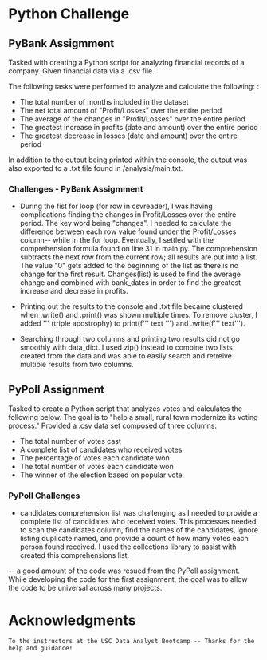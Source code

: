 # Python Challenge

## PyBank Assigmment
Tasked with creating a Python script for analyzing financial records of a company. Given financial data via a .csv file. 

The following tasks were performed to analyze and calculate the following: :
  - The total number of months included in the dataset
  - The net total amount of "Profit/Losses" over the entire period
  - The average of the changes in "Profit/Losses" over the entire period
  - The greatest increase in profits (date and amount) over the entire period
  - The greatest decrease in losses (date and amount) over the entire period

In addition to the output being printed within the console, the output was also exported to a .txt file found in /analysis/main.txt.

### Challenges - PyBank Assigmment

- During the fist for loop (for row in csvreader), I was having complications finding the changes in Profit/Losses over the entire period. The key word being "changes". I needed to calculate the difference between each row value found under the Profit/Losses column-- while in the for loop. Eventually, I settled with the comprehension formula found on line 31 in main.py. The comprehension subtracts the next row from the current row; all results are put into a list. The value "0" gets added to the beginning of the list as there is no change for the first result. Changes(list) is used to find the average change and combined with bank_dates in order to find the greatest increase and decrease in profits. 

- Printing out the results to the console and .txt file became clustered when .write() and .print() was shown multiple times. To remove cluster, I added ''' (triple apostrophy) to print(f''' text ''') and .write(f''' text'''). 

- Searching through two columns and printing two results did not go smoothly with data_dict. I used zip() instead to combine two lists created from the data and was able to easily search and retreive multiple results from two columns. 


## PyPoll Assignment

Tasked to create a Python script that analyzes votes and calculates the following below. The goal is to "help a small, rural town modernize its voting process." Provided a .csv data set composed of three columns. 

  - The total number of votes cast
  - A complete list of candidates who received votes
  - The percentage of votes each candidate won
  - The total number of votes each candidate won
  - The winner of the election based on popular vote.

### PyPoll Challenges

  - candidates comprehension list was challenging as I needed to provide a complete list of candidates who received votes. This processes needed to scan the candidates column, find the names of the candidates, ignore listing duplicate named, and provide a count of how many votes each person found received. I used the collections library to assist with created this comprehensions list.


 -- a good amount of the code was resued from the PyPoll assignment. While developing the code for the first assignment, the goal was to allow the code to be universal across many projects.


# Acknowledgments

    To the instructors at the USC Data Analyst Bootcamp -- Thanks for the help and guidance!
